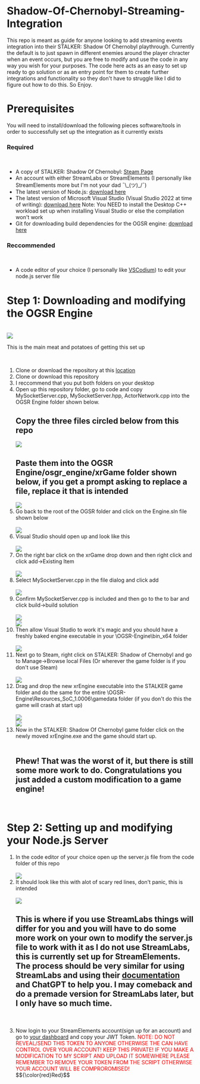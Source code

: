 # Shadow-Of-Chernobyl-Streaming-Integration

This repo is meant as guide for anyone looking to add streaming events integration into their STALKER: Shadow Of Chernobyl playthrough. Currently the default is to just spawn in different enemies around the player chracter when an event occurs, but you are free to modify and use the code in any way you wish for your purposes. The code here acts as an easy to set up ready to go solution or as an entry point for them to create further integrations and functionality so they don't have to struggle like I did to figure out how to do this. So Enjoy.

<h1>Prerequisites</h1>
You will need to install/download the following pieces software/tools in order to successfully set up the integration as it currently exists
<h3>Required</h3>
<br/>
<ul>
 <li>A copy of STALKER: Shadow Of Chernobyl: <a href="https://store.steampowered.com/app/4500/STALKER_Shadow_of_Chernobyl/">Steam Page</a></li>
 <li>An account with either StreamLabs or StreamElements (I personally like StreamElements more but I'm not your dad ¯\_(ツ)_/¯)</li>
 <li>The latest version of Node.js: <a href="https://nodejs.org/en/download">download here</a> </li>
 <li>The latest version of Microsoft Visual Studio (Visual Studio 2022 at time of writing): <a href="https://visualstudio.microsoft.com/">download here</a> Note: You NEED to install the Desktop C++ workload set up when installing Visual Studio or else the compilation won't work</li>
 <li>Git for downloading build dependencies for the OGSR engine: <a href="https://git-scm.com/downloads">download here</a></li>
</ul>
<h3>Reccommended</h3>
<br/>
<ul>
  <li>A code editor of your choice (I personally like <a href="https://vscodium.com/">VSCodium</a>) to edit your node.js server file</li>

</ul>

<h1>Step 1: Downloading and modifying the OGSR Engine</h1>
<br/>

<img src="images/Screenshot 2025-02-06 081523.png" />
<br/>
<p>This is the main meat and potatoes of getting this set up</p>
<br>
<ol>
  <li>Clone or download the repository at this <a href="https://github.com/OGSR/OGSR-Engine">location</a></li>
  <li>Clone or download this repository</li>
  <li>I reccommend that you put both folders on your desktop</li>
  <li>Open up this repository folder, go to code and copy MySocketServer.cpp, MySocketServer.hpp, ActorNetwork.cpp into the OGSR Engine folder shown below.
   <br/>
   <h2>Copy the three files circled below from this repo</h2>
   <img src="images/three_files.png"/>
   <br/>
   <h2>Paste them into the OGSR Engine/osgr_engine/xrGame folder shown below, if you get a prompt asking to replace a file, replace it that is intended</h2>
   <img src="images/Destination folder.png"/>
   <br/>
  <li>Go back to the root of the OGSR folder and click on the Engine.sln file shown below</li> 
  <br />
  <img src="images/engine.sln.png" />
  <br />
 <li>Visual Studio should open up and look like this</li>
  <br />
  <img src="images/visual studio 1.png" />
  <br />
 <li>On the right bar click on the xrGame drop down and then right click and click add->Existing Item</li>
   <br />
  <img src="images/add item.png" />
  <br />
  <li>Select MySocketServer.cpp in the file dialog and click add</li>
   <br />
  <img src="images/Add MySocketServer.cpp.png" />
  <br />
  <li>Confirm MySocketServer.cpp is included and then go to the to bar and click build->build solution</li>
   <br />
  <img src="images/Confirming my socket server.png" />
  <br />
  <img src="images/build.png" />
  <br />
  <li>Then allow Visual Studio to work it's magic and you should have a freshly baked engine executable in your \OGSR-Engine\bin_x64 folder</li>
    <br />
   <img src="images/NewEngine.png" />
  <br />
  <li>Next go to Steam, right click on STALKER: Shadow of Chernobyl and go to Manage->Browse local Files (Or wherever the game folder is if you don't use Steam)</li>
      <br />
   <img src="images/local_files.png" />
  <br />
    <li>Drag and drop the new xrEngine executable into the STALKER game folder and do the same for the entire \OGSR-Engine\Resources_SoC_1.0006\gamedata folder (if you don't do this the game will crash at start up)</li>
   <br />
  <img src="images/moving_engine.png" />
  <br />
  <img src="images/moving_gamedata.png" />
  <br />
   <li>Now in the STALKER: Shadow Of Chernobyl game folder click on the newly moved xrEngine.exe and the game should start up.</li>
<br/>
<h2>Phew! That was the worst of it, but there is still some more work to do. Congratulations you just added a custom modification to a game engine!</h2> 
</ol>
<br>
<h1>Step 2: Setting up and modifying your Node.js Server</h1>
<ol>
 <li>In the code editor of your choice open up the server.js file from the code folder of this repo</li>
    <br />
  <img src="images/open_server.png" />
  <br />
  <li>It should look like this with alot of scary red lines, don't panic, this is intended</li>
    <br />
  <img src="images/server_file.png" />
  <br />
 <h2>This is where if you use StreamLabs things will differ for you and you will have to do some more work on your own to modify the server.js file to work with it as I do not use StreamLabs, this is currently set up for StreamElements. The process should be very similar for using StreamLabs and using their <a href="https://dev.streamlabs.com/docs/socket-api">documentation</a> and ChatGPT to help you. I may comeback and do a premade version for StreamLabs later, but I only have so much time.</h2>
<br/>
<br/>
<li>Now login to your StreamElements account(sign up for an account) and go to <a href="https://streamelements.com/dashboard/account/channels">your dashboard</a> and copy your JWT Token. <span style="color:red">NOTE: DO NOT REVEAL/SEND THIS TOKEN TO ANYONE OTHERWISE THE CAN HAVE CONTROL OVER YOUR ACCOUNT! KEEP THIS PRIVATE! IF YOU MAKE A MODIFICATION TO MY SCRIPT AND UPLOAD IT SOMEWHERE PLEASE REMEMBER TO REMOVE YOUR TOKEN FROM THE SCRIPT OTHERWISE YOUR ACCOUNT WILL BE COMPROROMISED!  </span></li>$${\color{red}Red}$$

 
</ol>

<br/>

